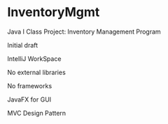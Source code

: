 # InventoryMgmt
Java I Class Project: Inventory Management Program

Initial draft

IntelliJ WorkSpace

No external libraries

No frameworks

JavaFX for GUI

MVC Design Pattern

